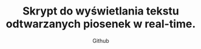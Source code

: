 ---
emoji: "🎵"
thumbnail: "winamp lyrics.png"
title: "Skrypt do wyświetlania tekstu odtwarzanych piosenek w real-time."
summary: "Hobbystyczny projekt open-source z kodem źródłowym dostępnym na moim Githubie - zapraszam do korzystania!"
subtitle: "Github"
github: "https://github.com/asdfMaciej/winamp-tekstowo"
weight: 13
---